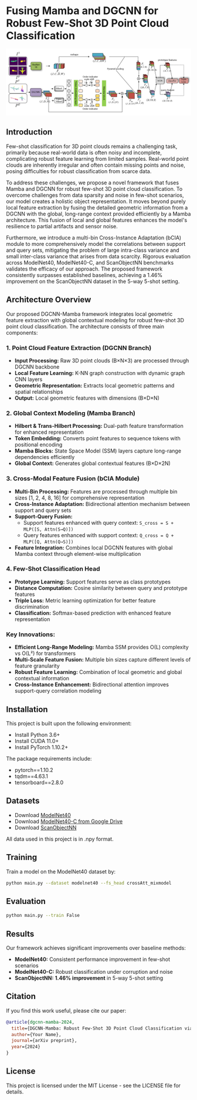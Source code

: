 # Fusing Mamba and DGCNN for Robust Few-Shot 3D Point Cloud Classification

![Architecture Overview](images/structure.png)


## Introduction

Few-shot classification for 3D point clouds remains a challenging task, primarily because real-world data is often noisy and incomplete, complicating robust feature learning from limited samples. Real-world point clouds are inherently irregular and often contain missing points and noise, posing difficulties for robust classification from scarce data. 

To address these challenges, we propose a novel framework that fuses Mamba and DGCNN for robust few-shot 3D point cloud classification. To overcome challenges from data sparsity and noise in few-shot scenarios, our model creates a holistic object representation. It moves beyond purely local feature extraction by fusing the detailed geometric information from a DGCNN with the global, long-range context provided efficiently by a Mamba architecture. This fusion of local and global features enhances the model's resilience to partial artifacts and sensor noise. 

Furthermore, we introduce a multi-bin Cross-Instance Adaptation (bCIA) module to more comprehensively model the correlations between support and query sets, mitigating the problem of large intra-class variance and small inter-class variance that arises from data scarcity. Rigorous evaluation across ModelNet40, ModelNet40-C, and ScanObjectNN benchmarks validates the efficacy of our approach. The proposed framework consistently surpasses established baselines, achieving a 1.46% improvement on the ScanObjectNN dataset in the 5-way 5-shot setting.

## Architecture Overview

Our proposed DGCNN-Mamba framework integrates local geometric feature extraction with global contextual modeling for robust few-shot 3D point cloud classification. The architecture consists of three main components:

### 1. **Point Cloud Feature Extraction (DGCNN Branch)**
- **Input Processing:** Raw 3D point clouds (B×N×3) are processed through DGCNN backbone
- **Local Feature Learning:** K-NN graph construction with dynamic graph CNN layers
- **Geometric Representation:** Extracts local geometric patterns and spatial relationships
- **Output:** Local geometric features with dimensions (B×D×N)

### 2. **Global Context Modeling (Mamba Branch)**
- **Hilbert & Trans-Hilbert Processing:** Dual-path feature transformation for enhanced representation
- **Token Embedding:** Converts point features to sequence tokens with positional encoding
- **Mamba Blocks:** State Space Model (SSM) layers capture long-range dependencies efficiently
- **Global Context:** Generates global contextual features (B×D×2N)

### 3. **Cross-Modal Feature Fusion (bCIA Module)**
- **Multi-Bin Processing:** Features are processed through multiple bin sizes [1, 2, 4, 8, 16] for comprehensive representation
- **Cross-Instance Adaptation:** Bidirectional attention mechanism between support and query sets
- **Support-Query Fusion:** 
  - Support features enhanced with query context: `S_cross = S + MLP([S, Attn(S→Q)])`
  - Query features enhanced with support context: `Q_cross = Q + MLP([Q, Attn(Q→S)])`
- **Feature Integration:** Combines local DGCNN features with global Mamba context through element-wise multiplication

### 4. **Few-Shot Classification Head**
- **Prototype Learning:** Support features serve as class prototypes
- **Distance Computation:** Cosine similarity between query and prototype features
- **Triple Loss:** Metric learning optimization for better feature discrimination
- **Classification:** Softmax-based prediction with enhanced feature representation

### Key Innovations:
- **Efficient Long-Range Modeling:** Mamba SSM provides O(L) complexity vs O(L²) for transformers
- **Multi-Scale Feature Fusion:** Multiple bin sizes capture different levels of feature granularity
- **Robust Feature Learning:** Combination of local geometric and global contextual information
- **Cross-Instance Enhancement:** Bidirectional attention improves support-query correlation modeling

## Installation

This project is built upon the following environment:
* Install Python 3.6+
* Install CUDA 11.0+
* Install PyTorch 1.10.2+

The package requirements include:
* pytorch==1.10.2
* tqdm==4.63.1
* tensorboard==2.8.0

## Datasets

* Download [ModelNet40](https://modelnet.cs.princeton.edu/)
* Download [ModelNet40-C from Google Drive](https://drive.google.com/drive/folders/10YeQRh92r_WdL-Dnog2zQfFr03UW4qXX)
* Download [ScanObjectNN](https://hkust-vgd.github.io/scanobjectnn/)

All data used in this project is in .npy format.

## Training

Train a model on the ModelNet40 dataset by:
```bash
python main.py --dataset modelnet40 --fs_head crossAtt_mixmodel
```

## Evaluation

```bash
python main.py --train False
```

## Results

Our framework achieves significant improvements over baseline methods:
- **ModelNet40:** Consistent performance improvement in few-shot scenarios
- **ModelNet40-C:** Robust classification under corruption and noise
- **ScanObjectNN:** **1.46% improvement** in 5-way 5-shot setting

## Citation

If you find this work useful, please cite our paper:

```bibtex
@article{dgcnn-mamba-2024,
  title={DGCNN-Mamba: Robust Few-Shot 3D Point Cloud Classification via Cross-Modal Feature Fusion},
  author={Your Name},
  journal={arXiv preprint},
  year={2024}
}
```

## License

This project is licensed under the MIT License - see the LICENSE file for details.
